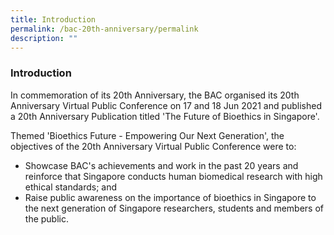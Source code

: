 ```yaml
---
title: Introduction
permalink: /bac-20th-anniversary/permalink
description: ""
---
```


### **Introduction**

In commemoration of its 20th Anniversary, the BAC organised its 20th Anniversary Virtual Public Conference on 17 and 18 Jun 2021 and published a 20th Anniversary Publication titled 'The Future of Bioethics in Singapore'.

Themed 'Bioethics Future - Empowering Our Next Generation', the objectives of the 20th Anniversary Virtual Public Conference were to:

* Showcase BAC's achievements and work in the past 20 years and reinforce that Singapore conducts human biomedical research with high ethical standards; and
*  Raise public awareness on the importance of bioethics in Singapore to the next generation of Singapore researchers, students and members of the public.